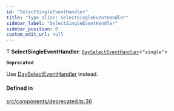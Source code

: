 ```yaml
---
id: "SelectSingleEventHandler"
title: "Type alias: SelectSingleEventHandler"
sidebar_label: "SelectSingleEventHandler"
sidebar_position: 0
custom_edit_url: null
---
```


Ƭ **SelectSingleEventHandler**: [`DaySelectEventHandler`](/api/types/DaySelectEventHandler.md)<``"single"``\>

**`Deprecated`**

Use [DaySelectEventHandler](/api/types/DaySelectEventHandler.md) instead.

#### Defined in

[src/components/deprecated.ts:36](https://github.com/gpbl/react-day-picker/blob/cd80be68f/src/components/deprecated.ts#L36)
